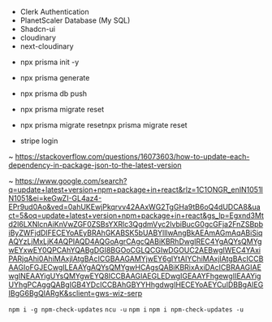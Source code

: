 - Clerk Authentication
- PlanetScaler Database (My SQL)
- Shadcn-ui
- cloudinary
- next-cloudinary

* npx prisma init -y
* npx prisma generate
* npx prisma db push
* npx prisma migrate reset
* npx prisma migrate resetnpx prisma migrate reset

* stripe login

~ https://stackoverflow.com/questions/16073603/how-to-update-each-dependency-in-package-json-to-the-latest-version

~ https://www.google.com/search?q=update+latest+version+npm+package+in+react&rlz=1C1ONGR_enIN1051IN1051&ei=keGwZI-GL4az4-EPr9ud0Ao&ved=0ahUKEwjPkqrvv42AAxWG2TgGHa9tB6oQ4dUDCA8&uact=5&oq=update+latest+version+npm+package+in+react&gs_lp=Egxnd3Mtd2l6LXNlcnAiKnVwZGF0ZSBsYXRlc3QgdmVyc2lvbiBucG0gcGFja2FnZSBpbiByZWFjdDIFECEYoAEyBRAhGKABSK5bUABYlllwAngBkAEAmAGmAqABiSiqAQYzLjMxLjK4AQPIAQD4AQGoAgrCAgcQABiKBRhDwgIREC4YgAQYsQMYgwEYxwEY0QPCAhYQABgDGI8BGOoCGLQCGIwDGOUC2AEBwgIWEC4YAxiPARjqAhi0AhiMAxjlAtgBAcICGBAAGAMYjwEY6gIYtAIYChiMAxjlAtgBAcICCBAAGIoFGJECwgILEAAYgAQYsQMYgwHCAgsQABiKBRixAxiDAcICBRAAGIAEwgINEAAYigUYsQMYgwEYQ8ICCBAAGIAEGLEDwgIGEAAYFhgewgIIEAAYigUYhgPCAggQABgIGB4YDcICCBAhGBYYHhgdwgIHECEYoAEYCuIDBBgAIEGIBgG6BgQIARgK&sclient=gws-wiz-serp

`npm i -g npm-check-updates`
`ncu -u`
`npm i`
`npm i npm-check-updates -u`
